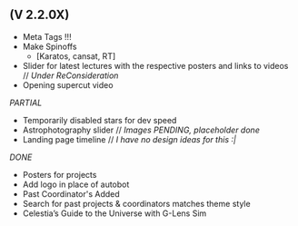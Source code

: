 ## (V 2.2.0X)
- Meta Tags !!!
- Make Spinoffs
    - [Karatos, cansat, RT]
- Slider for latest lectures with the respective posters and links to videos // *Under ReConsideration*
- Opening supercut video

*PARTIAL*
- Temporarily disabled stars for dev speed
- Astrophotography slider // *Images PENDING, placeholder done*
- Landing page timeline // *I have no design ideas for this :|*

*DONE*
- Posters for projects
- Add logo in place of autobot
- Past Coordinator's Added
- Search for past projects & coordinators matches theme style
- Celestia’s Guide to the Universe with G-Lens Sim
